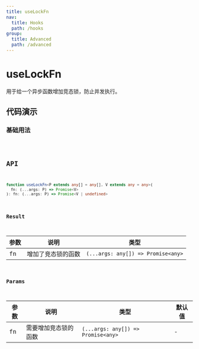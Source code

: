 ```yaml
---
title: useLockFn
nav:
  title: Hooks
  path: /hooks
group:
  title: Advanced
  path: /advanced
---
```


# useLockFn

用于给一个异步函数增加竞态锁，防止并发执行。

## 代码演示

### 基础用法

<code src="./demo/demo1.tsx" />

## API

```typescript
function useLockFn<P extends any[] = any[], V extends any = any>(
  fn: (...args: P) => Promise<V>
): fn: (...args: P) => Promise<V | undefined>
```

### Result

| 参数 | 说明               | 类型                               |
|------|--------------------|------------------------------------|
| fn   | 增加了竞态锁的函数 | `(...args: any[]) => Promise<any>` |

### Params

| 参数 | 说明                 | 类型                               | 默认值 |
|------|----------------------|------------------------------------|--------|
| fn   | 需要增加竞态锁的函数 | `(...args: any[]) => Promise<any>` | -      |

